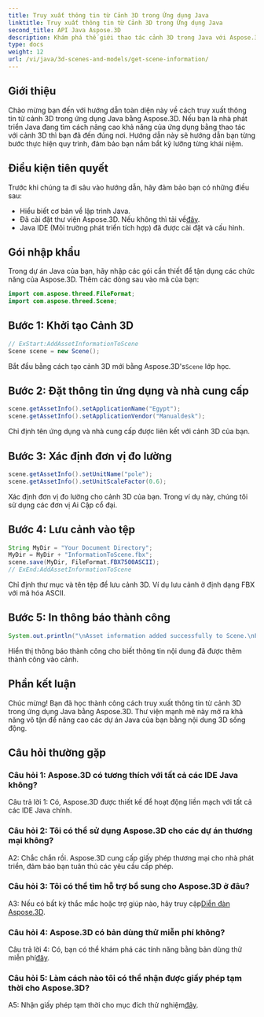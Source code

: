 ```yaml
---
title: Truy xuất thông tin từ Cảnh 3D trong Ứng dụng Java
linktitle: Truy xuất thông tin từ Cảnh 3D trong Ứng dụng Java
second_title: API Java Aspose.3D
description: Khám phá thế giới thao tác cảnh 3D trong Java với Aspose.3D. Hướng dẫn này hướng dẫn bạn cách lấy thông tin từng bước.
type: docs
weight: 12
url: /vi/java/3d-scenes-and-models/get-scene-information/
---
```

## Giới thiệu

Chào mừng bạn đến với hướng dẫn toàn diện này về cách truy xuất thông tin từ cảnh 3D trong ứng dụng Java bằng Aspose.3D. Nếu bạn là nhà phát triển Java đang tìm cách nâng cao khả năng của ứng dụng bằng thao tác với cảnh 3D thì bạn đã đến đúng nơi. Hướng dẫn này sẽ hướng dẫn bạn từng bước thực hiện quy trình, đảm bảo bạn nắm bắt kỹ lưỡng từng khái niệm.

## Điều kiện tiên quyết

Trước khi chúng ta đi sâu vào hướng dẫn, hãy đảm bảo bạn có những điều sau:

- Hiểu biết cơ bản về lập trình Java.
-  Đã cài đặt thư viện Aspose.3D. Nếu không thì tải về[đây](https://releases.aspose.com/3d/java/).
- Java IDE (Môi trường phát triển tích hợp) đã được cài đặt và cấu hình.

## Gói nhập khẩu

Trong dự án Java của bạn, hãy nhập các gói cần thiết để tận dụng các chức năng của Aspose.3D. Thêm các dòng sau vào mã của bạn:

```java
import com.aspose.threed.FileFormat;
import com.aspose.threed.Scene;
```

## Bước 1: Khởi tạo Cảnh 3D

```java
// ExStart:AddAssetInformationToScene
Scene scene = new Scene();
```

 Bắt đầu bằng cách tạo cảnh 3D mới bằng Aspose.3D's`Scene` lớp học.

## Bước 2: Đặt thông tin ứng dụng và nhà cung cấp

```java
scene.getAssetInfo().setApplicationName("Egypt");
scene.getAssetInfo().setApplicationVendor("Manualdesk");
```

Chỉ định tên ứng dụng và nhà cung cấp được liên kết với cảnh 3D của bạn.

## Bước 3: Xác định đơn vị đo lường

```java
scene.getAssetInfo().setUnitName("pole");
scene.getAssetInfo().setUnitScaleFactor(0.6);
```

Xác định đơn vị đo lường cho cảnh 3D của bạn. Trong ví dụ này, chúng tôi sử dụng các đơn vị Ai Cập cổ đại.

## Bước 4: Lưu cảnh vào tệp

```java
String MyDir = "Your Document Directory";
MyDir = MyDir + "InformationToScene.fbx";
scene.save(MyDir, FileFormat.FBX7500ASCII);
// ExEnd:AddAssetInformationToScene
```

Chỉ định thư mục và tên tệp để lưu cảnh 3D. Ví dụ lưu cảnh ở định dạng FBX với mã hóa ASCII.

## Bước 5: In thông báo thành công

```java
System.out.println("\nAsset information added successfully to Scene.\nFile saved at " + MyDir);
```

Hiển thị thông báo thành công cho biết thông tin nội dung đã được thêm thành công vào cảnh.

## Phần kết luận

Chúc mừng! Bạn đã học thành công cách truy xuất thông tin từ cảnh 3D trong ứng dụng Java bằng Aspose.3D. Thư viện mạnh mẽ này mở ra khả năng vô tận để nâng cao các dự án Java của bạn bằng nội dung 3D sống động.

## Câu hỏi thường gặp

### Câu hỏi 1: Aspose.3D có tương thích với tất cả các IDE Java không?

Câu trả lời 1: Có, Aspose.3D được thiết kế để hoạt động liền mạch với tất cả các IDE Java chính.

### Câu hỏi 2: Tôi có thể sử dụng Aspose.3D cho các dự án thương mại không?

A2: Chắc chắn rồi. Aspose.3D cung cấp giấy phép thương mại cho nhà phát triển, đảm bảo bạn tuân thủ các yêu cầu cấp phép.

### Câu hỏi 3: Tôi có thể tìm hỗ trợ bổ sung cho Aspose.3D ở đâu?

 A3: Nếu có bất kỳ thắc mắc hoặc trợ giúp nào, hãy truy cập[Diễn đàn Aspose.3D](https://forum.aspose.com/c/3d/18).

### Câu hỏi 4: Aspose.3D có bản dùng thử miễn phí không?

 Câu trả lời 4: Có, bạn có thể khám phá các tính năng bằng bản dùng thử miễn phí[đây](https://releases.aspose.com/).

### Câu hỏi 5: Làm cách nào tôi có thể nhận được giấy phép tạm thời cho Aspose.3D?

 A5: Nhận giấy phép tạm thời cho mục đích thử nghiệm[đây](https://purchase.aspose.com/temporary-license/).